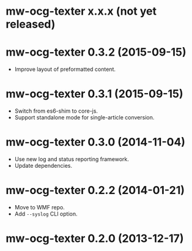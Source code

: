 # mw-ocg-texter x.x.x (not yet released)

# mw-ocg-texter 0.3.2 (2015-09-15)
* Improve layout of preformatted content.

# mw-ocg-texter 0.3.1 (2015-09-15)
* Switch from es6-shim to core-js.
* Support standalone mode for single-article conversion.

# mw-ocg-texter 0.3.0 (2014-11-04)
* Use new log and status reporting framework.
* Update dependencies.

# mw-ocg-texter 0.2.2 (2014-01-21)
* Move to WMF repo.
* Add `--syslog` CLI option.

# mw-ocg-texter 0.2.0 (2013-12-17)
